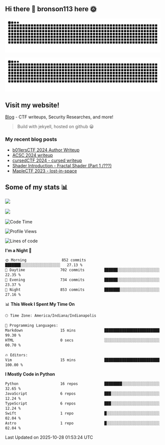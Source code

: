 ## Hi there 👋 bronson113 here 🌞
<div align="center">

![GitHub Snake Light](https://raw.githubusercontent.com/bronson113/bronson113/snake/github-snake.svg#gh-light-mode-only)

![GitHub Snake dark](https://raw.githubusercontent.com/bronson113/bronson113/snake/github-snake-dark.svg#gh-dark-mode-only)

</div>

## Visit my website!
[Blog](https://bronson113.github.io/) - CTF writeups, Security Researches, and more! 

> Build with jekyell, hosted on github 😀

### My recent blog posts

<!-- BLOG-POST-LIST:START -->
- [b01lersCTF 2024 Author Writeup](http://blog.bronson113.org/2024/04/15/b01lersctf-2024-author-writeup.html)
- [ACSC 2024 writeup](http://blog.bronson113.org/2024/04/03/acsc-2024-writeup.html)
- [cursedCTF 2024 - cursed writeup](http://blog.bronson113.org/2024/04/03/cursed.html)
- [Shader Introduction - Fractal Shader &lpar;Part 1 /???&rpar;](http://blog.bronson113.org/2024/03/12/shader-introduction-fractal-shader-part-1.html)
- [MapleCTF 2023 - lost-in-space](http://blog.bronson113.org/2023/10/03/maplectf-2023-lost-in-space.html)
<!-- BLOG-POST-LIST:END -->

## Some of my stats 📊
![](https://github-readme-stats-sigma-five.vercel.app/api?username=bronson113&theme=transparent&show_icons=true)

![](https://github-readme-stats-sigma-five.vercel.app/api/top-langs/?username=bronson113&theme=transparent&layout=compact&card_width=445)



<!--START_SECTION:waka-->
![Code Time](http://img.shields.io/badge/Code%20Time-1%2C253%20hrs%2051%20mins-blue)

![Profile Views](http://img.shields.io/badge/Profile%20Views-0-blue)

![Lines of code](https://img.shields.io/badge/From%20Hello%20World%20I%27ve%20Written-1.6%20million%20lines%20of%20code-blue)

**I'm a Night 🦉** 

```text
🌞 Morning                852 commits         ███████░░░░░░░░░░░░░░░░░░   27.13 % 
🌆 Daytime                702 commits         ██████░░░░░░░░░░░░░░░░░░░   22.35 % 
🌃 Evening                734 commits         ██████░░░░░░░░░░░░░░░░░░░   23.37 % 
🌙 Night                  853 commits         ███████░░░░░░░░░░░░░░░░░░   27.16 % 
```


📊 **This Week I Spent My Time On** 

```text
🕑︎ Time Zone: America/Indiana/Indianapolis

💬 Programming Languages: 
Markdown                 15 mins             █████████████████████████   99.30 % 
HTML                     0 secs              ░░░░░░░░░░░░░░░░░░░░░░░░░   00.70 % 

🔥 Editors: 
Vim                      15 mins             █████████████████████████   100.00 % 
```

**I Mostly Code in Python** 

```text
Python                   16 repos            ████████░░░░░░░░░░░░░░░░░   32.65 % 
JavaScript               6 repos             ███░░░░░░░░░░░░░░░░░░░░░░   12.24 % 
TypeScript               6 repos             ███░░░░░░░░░░░░░░░░░░░░░░   12.24 % 
Swift                    1 repo              █░░░░░░░░░░░░░░░░░░░░░░░░   02.04 % 
Astro                    1 repo              █░░░░░░░░░░░░░░░░░░░░░░░░   02.04 % 
```




 Last Updated on 2025-10-28 01:53:24 UTC
<!--END_SECTION:waka-->
